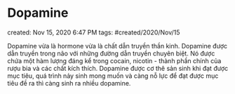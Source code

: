 # Dopamine

created: Nov 15, 2020 6:47 PM
tags: #created/2020/Nov/15

Dopamine vừa là hormone vừa là chất dẫn truyền thần kinh. Dopamine được dẫn truyền trong não với những đường dẫn truyền chuyên biệt. Nó được chứa một hàm lượng đáng kể trong cocain, nicotin - thành phần chính của rượu bia và các chất kích thích. Dopamine được cơ thê sản sinh khi đạt được mục tiêu, quá trình nảy sinh mong muốn và càng nỗ lực để đạt được mục tiêu đề ra thì càng sinh ra nhiều dopamine.